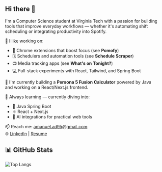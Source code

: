 ## Hi there 👋

I'm a Computer Science student at Virginia Tech with a passion for building tools that improve everyday workflows — whether it's automating shift scheduling or integrating productivity into Spotify.

🔧 I like working on:
- 🧠 Chrome extensions that boost focus (see **Pomofy**)
- 🗓️ Schedulers and automation tools (see **Schedule Scraper**)
- 📺 Media tracking apps (see **What's on Tonight?**)
- 💻 Full-stack experiments with React, Tailwind, and Spring Boot

🧩 I'm currently building a **Persona 5 Fusion Calculator** powered by Java and working on a React/Next.js frontend.

🌱 Always learning — currently diving into:
- 🔄 Java Spring Boot
- ⚛️ React + Next.js
- 🤖 AI integrations for practical web tools

📫 Reach me: amanuel.ad95@gmail.com  
🌐 [LinkedIn](https://linkedin.com/in/adissass) | [Resume](#)

## 📊 GitHub Stats

![Top Langs](https://github-readme-stats.vercel.app/api/top-langs/?username=wamzuu&layout=compact&theme=tokyonight)

<!--
**wamzuu/wamzuu** is a ✨ _special_ ✨ repository because its `README.md` (this file) appears on your GitHub profile.

Here are some ideas to get you started:

- 🔭 I’m currently working on ...
- 🌱 I’m currently learning ...
- 👯 I’m looking to collaborate on ...
- 🤔 I’m looking for help with ...
- 💬 Ask me about ...
- 📫 How to reach me: ...
- 😄 Pronouns: ...
- ⚡ Fun fact: ...
-->
